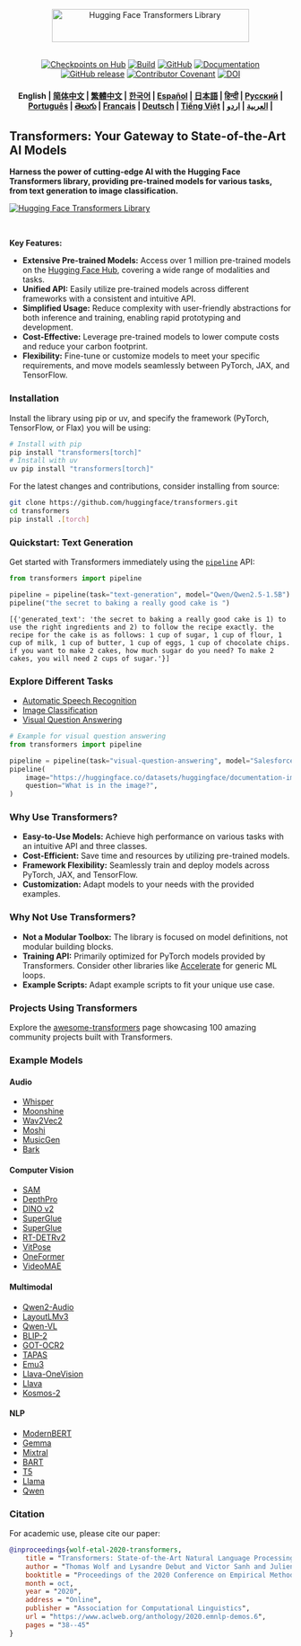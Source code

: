 <p align="center">
  <picture>
    <source media="(prefers-color-scheme: dark)" srcset="https://huggingface.co/datasets/huggingface/documentation-images/raw/main/transformers-logo-dark.svg">
    <source media="(prefers-color-scheme: light)" srcset="https://huggingface.co/datasets/huggingface/documentation-images/raw/main/transformers-logo-light.svg">
    <img alt="Hugging Face Transformers Library" src="https://huggingface.co/datasets/huggingface/documentation-images/raw/main/transformers-logo-light.svg" width="352" height="59" style="max-width: 100%;">
  </picture>
  <br/>
  <br/>
</p>

<p align="center">
    <a href="https://huggingface.com/models"><img alt="Checkpoints on Hub" src="https://img.shields.io/endpoint?url=https://huggingface.co/api/shields/models&color=brightgreen"></a>
    <a href="https://circleci.com/gh/huggingface/transformers"><img alt="Build" src="https://img.shields.io/circleci/build/github/huggingface/transformers/main"></a>
    <a href="https://github.com/huggingface/transformers/blob/main/LICENSE"><img alt="GitHub" src="https://img.shields.io/github/license/huggingface/transformers.svg?color=blue"></a>
    <a href="https://huggingface.co/docs/transformers/index"><img alt="Documentation" src="https://img.shields.io/website/http/huggingface.co/docs/transformers/index.svg?down_color=red&down_message=offline&up_message=online"></a>
    <a href="https://github.com/huggingface/transformers/releases"><img alt="GitHub release" src="https://img.shields.io/github/release/huggingface/transformers.svg"></a>
    <a href="https://github.com/huggingface/transformers/blob/main/CODE_OF_CONDUCT.md"><img alt="Contributor Covenant" src="https://img.shields.io/badge/Contributor%20Covenant-v2.0%20adopted-ff69b4.svg"></a>
    <a href="https://zenodo.org/badge/latestdoi/155220641"><img src="https://zenodo.org/badge/155220641.svg" alt="DOI"></a>
</p>

<h4 align="center">
    <p>
        <b>English</b> |
        <a href="https://github.com/huggingface/transformers/blob/main/i18n/README_zh-hans.md">简体中文</a> |
        <a href="https://github.com/huggingface/transformers/blob/main/i18n/README_zh-hant.md">繁體中文</a> |
        <a href="https://github.com/huggingface/transformers/blob/main/i18n/README_ko.md">한국어</a> |
        <a href="https://github.com/huggingface/transformers/blob/main/i18n/README_es.md">Español</a> |
        <a href="https://github.com/huggingface/transformers/blob/main/i18n/README_ja.md">日本語</a> |
        <a href="https://github.com/huggingface/transformers/blob/main/i18n/README_hd.md">हिन्दी</a> |
        <a href="https://github.com/huggingface/transformers/blob/main/i18n/README_ru.md">Русский</a> |
        <a href="https://github.com/huggingface/transformers/blob/main/i18n/README_pt-br.md">Рortuguês</a> |
        <a href="https://github.com/huggingface/transformers/blob/main/i18n/README_te.md">తెలుగు</a> |
        <a href="https://github.com/huggingface/transformers/blob/main/i18n/README_fr.md">Français</a> |
        <a href="https://github.com/huggingface/transformers/blob/main/i18n/README_de.md">Deutsch</a> |
        <a href="https://github.com/huggingface/transformers/blob/main/i18n/README_vi.md">Tiếng Việt</a> |
        <a href="https://github.com/huggingface/transformers/blob/main/i18n/README_ar.md">العربية</a> |
        <a href="https://github.com/huggingface/transformers/blob/main/i18n/README_ur.md">اردو</a> |
    </p>
</h4>

## Transformers: Your Gateway to State-of-the-Art AI Models

**Harness the power of cutting-edge AI with the Hugging Face Transformers library, providing pre-trained models for various tasks, from text generation to image classification.**

[![Hugging Face Transformers Library](https://huggingface.co/datasets/huggingface/documentation-images/raw/main/transformers-logo-light.svg)](https://github.com/huggingface/transformers)

<br/>

**Key Features:**

*   **Extensive Pre-trained Models:** Access over 1 million pre-trained models on the [Hugging Face Hub](https://huggingface.com/models), covering a wide range of modalities and tasks.
*   **Unified API:**  Easily utilize pre-trained models across different frameworks with a consistent and intuitive API.
*   **Simplified Usage:** Reduce complexity with user-friendly abstractions for both inference and training, enabling rapid prototyping and development.
*   **Cost-Effective:** Leverage pre-trained models to lower compute costs and reduce your carbon footprint.
*   **Flexibility:** Fine-tune or customize models to meet your specific requirements, and move models seamlessly between PyTorch, JAX, and TensorFlow.

### Installation

Install the library using pip or uv, and specify the framework (PyTorch, TensorFlow, or Flax) you will be using:

```bash
# Install with pip
pip install "transformers[torch]"
# Install with uv
uv pip install "transformers[torch]"
```

For the latest changes and contributions, consider installing from source:

```bash
git clone https://github.com/huggingface/transformers.git
cd transformers
pip install .[torch]
```

### Quickstart: Text Generation

Get started with Transformers immediately using the [`pipeline`](https://huggingface.co/docs/transformers/pipeline_tutorial) API:

```python
from transformers import pipeline

pipeline = pipeline(task="text-generation", model="Qwen/Qwen2.5-1.5B")
pipeline("the secret to baking a really good cake is ")
```
```
[{'generated_text': 'the secret to baking a really good cake is 1) to use the right ingredients and 2) to follow the recipe exactly. the recipe for the cake is as follows: 1 cup of sugar, 1 cup of flour, 1 cup of milk, 1 cup of butter, 1 cup of eggs, 1 cup of chocolate chips. if you want to make 2 cakes, how much sugar do you need? To make 2 cakes, you will need 2 cups of sugar.'}]
```

### Explore Different Tasks

  *   [Automatic Speech Recognition](#automatic-speech-recognition)
  *   [Image Classification](#image-classification)
  *   [Visual Question Answering](#visual-question-answering)

```python
# Example for visual question answering
from transformers import pipeline

pipeline = pipeline(task="visual-question-answering", model="Salesforce/blip-vqa-base")
pipeline(
    image="https://huggingface.co/datasets/huggingface/documentation-images/resolve/main/transformers/tasks/idefics-few-shot.jpg",
    question="What is in the image?",
)
```

### Why Use Transformers?

*   **Easy-to-Use Models:**  Achieve high performance on various tasks with an intuitive API and three classes.
*   **Cost-Efficient:** Save time and resources by utilizing pre-trained models.
*   **Framework Flexibility:** Seamlessly train and deploy models across PyTorch, JAX, and TensorFlow.
*   **Customization:** Adapt models to your needs with the provided examples.

### Why Not Use Transformers?

*   **Not a Modular Toolbox:** The library is focused on model definitions, not modular building blocks.
*   **Training API:**  Primarily optimized for PyTorch models provided by Transformers. Consider other libraries like [Accelerate](https://huggingface.co/docs/accelerate) for generic ML loops.
*   **Example Scripts:**  Adapt example scripts to fit your unique use case.

### Projects Using Transformers

Explore the [awesome-transformers](./awesome-transformers.md) page showcasing 100 amazing community projects built with Transformers.

### Example Models

#### Audio

*   [Whisper](https://huggingface.co/openai/whisper-large-v3-turbo)
*   [Moonshine](https://huggingface.co/UsefulSensors/moonshine)
*   [Wav2Vec2](https://huggingface.co/superb/wav2vec2-base-superb-ks)
*   [Moshi](https://huggingface.co/kyutai/moshiko-pytorch-bf16)
*   [MusicGen](https://huggingface.co/facebook/musicgen-large)
*   [Bark](https://huggingface.co/suno/bark)

#### Computer Vision

*   [SAM](https://huggingface.co/facebook/sam-vit-base)
*   [DepthPro](https://huggingface.co/apple/DepthPro-hf)
*   [DINO v2](https://huggingface.co/facebook/dinov2-base)
*   [SuperGlue](https://huggingface.co/magic-leap-community/superglue_outdoor)
*   [SuperGlue](https://huggingface.co/magic-leap-community/superglue)
*   [RT-DETRv2](https://huggingface.co/PekingU/rtdetr_v2_r50vd)
*   [VitPose](https://huggingface.co/usyd-community/vitpose-base-simple)
*   [OneFormer](https://huggingface.co/shi-labs/oneformer_ade20k_swin_large)
*   [VideoMAE](https://huggingface.co/MCG-NJU/videomae-large)

#### Multimodal

*   [Qwen2-Audio](https://huggingface.co/Qwen/Qwen2-Audio-7B)
*   [LayoutLMv3](https://huggingface.co/microsoft/layoutlmv3-base)
*   [Qwen-VL](https://huggingface.co/Qwen/Qwen2.5-VL-3B-Instruct)
*   [BLIP-2](https://huggingface.co/Salesforce/blip2-opt-2.7b)
*   [GOT-OCR2](https://huggingface.co/stepfun-ai/GOT-OCR-2.0-hf)
*   [TAPAS](https://huggingface.co/google/tapas-base)
*   [Emu3](https://huggingface.co/BAAI/Emu3-Gen)
*   [Llava-OneVision](https://huggingface.co/llava-hf/llava-onevision-qwen2-0.5b-ov-hf)
*   [Llava](https://huggingface.co/llava-hf/llava-1.5-7b-hf)
*   [Kosmos-2](https://huggingface.co/microsoft/kosmos-2-patch14-224)

#### NLP

*   [ModernBERT](https://huggingface.co/answerdotai/ModernBERT-base)
*   [Gemma](https://huggingface.co/google/gemma-2-2b)
*   [Mixtral](https://huggingface.co/mistralai/Mixtral-8x7B-v0.1)
*   [BART](https://huggingface.co/facebook/bart-large-cnn)
*   [T5](https://huggingface.co/google-t5/t5-base)
*   [Llama](https://huggingface.co/meta-llama/Llama-3.2-1B)
*   [Qwen](https://huggingface.co/Qwen/Qwen2.5-0.5B)

### Citation

For academic use, please cite our paper:

```bibtex
@inproceedings{wolf-etal-2020-transformers,
    title = "Transformers: State-of-the-Art Natural Language Processing",
    author = "Thomas Wolf and Lysandre Debut and Victor Sanh and Julien Chaumond and Clement Delangue and Anthony Moi and Pierric Cistac and Tim Rault and Rémi Louf and Morgan Funtowicz and Joe Davison and Sam Shleifer and Patrick von Platen and Clara Ma and Yacine Jernite and Julien Plu and Canwen Xu and Teven Le Scao and Sylvain Gugger and Mariama Drame and Quentin Lhoest and Alexander M. Rush",
    booktitle = "Proceedings of the 2020 Conference on Empirical Methods in Natural Language Processing: System Demonstrations",
    month = oct,
    year = "2020",
    address = "Online",
    publisher = "Association for Computational Linguistics",
    url = "https://www.aclweb.org/anthology/2020.emnlp-demos.6",
    pages = "38--45"
}
```